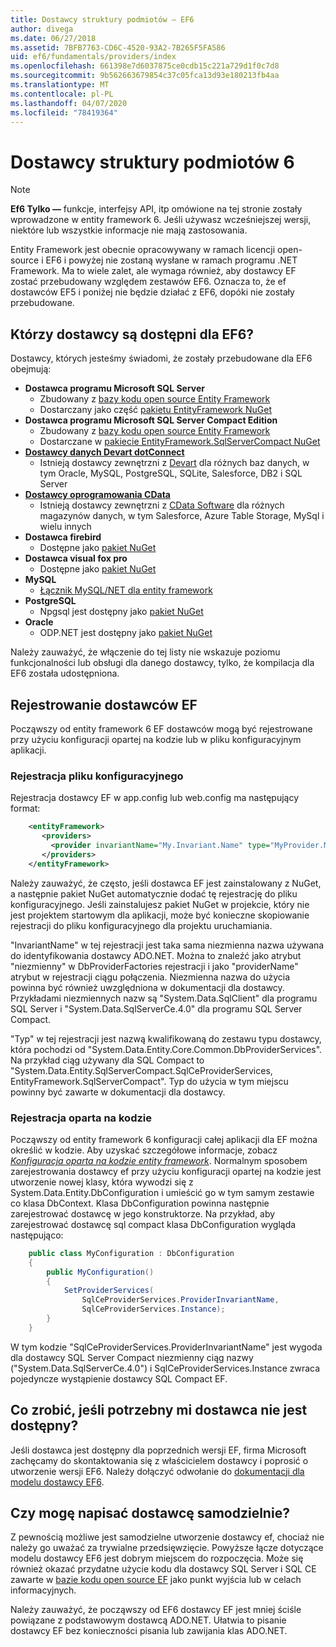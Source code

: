 ```yaml
---
title: Dostawcy struktury podmiotów — EF6
author: divega
ms.date: 06/27/2018
ms.assetid: 7BFB7763-CD6C-4520-93A2-7B265F5FA586
uid: ef6/fundamentals/providers/index
ms.openlocfilehash: 661398e7d6037875ce0cdb15c221a729d1f0c7d8
ms.sourcegitcommit: 9b562663679854c37c05fca13d93e180213fb4aa
ms.translationtype: MT
ms.contentlocale: pl-PL
ms.lasthandoff: 04/07/2020
ms.locfileid: "78419364"
---
```

# <a name="entity-framework-6-providers"></a>Dostawcy struktury podmiotów 6
> [!NOTE]
> **Ef6 Tylko —** funkcje, interfejsy API, itp omówione na tej stronie zostały wprowadzone w entity framework 6. Jeśli używasz wcześniejszej wersji, niektóre lub wszystkie informacje nie mają zastosowania.

Entity Framework jest obecnie opracowywany w ramach licencji open-source i EF6 i powyżej nie zostaną wysłane w ramach programu .NET Framework. Ma to wiele zalet, ale wymaga również, aby dostawcy EF zostać przebudowany względem zestawów EF6. Oznacza to, że ef dostawców EF5 i poniżej nie będzie działać z EF6, dopóki nie zostały przebudowane.

## <a name="which-providers-are-available-for-ef6"></a>Którzy dostawcy są dostępni dla EF6?

Dostawcy, których jesteśmy świadomi, że zostały przebudowane dla EF6 obejmują:

*   **Dostawca programu Microsoft SQL Server**
    *   Zbudowany z [bazy kodu open source Entity Framework](https://github.com/aspnet/EntityFramework6)
    *   Dostarczany jako część [pakietu EntityFramework NuGet](https://nuget.org/packages/EntityFramework)
*   **Dostawca programu Microsoft SQL Server Compact Edition**
    *   Zbudowany z [bazy kodu open source Entity Framework](https://github.com/aspnet/EntityFramework6)
    *   Dostarczane w [pakiecie EntityFramework.SqlServerCompact NuGet](https://nuget.org/packages/EntityFramework.SqlServerCompact)
*   [**Dostawcy danych Devart dotConnect**](https://www.devart.com/dotconnect/)
    *   Istnieją dostawcy zewnętrzni z [Devart](https://www.devart.com/) dla różnych baz danych, w tym Oracle, MySQL, PostgreSQL, SQLite, Salesforce, DB2 i SQL Server
*   [**Dostawcy oprogramowania CData**](https://www.cdata.com/ado/)
    *   Istnieją dostawcy zewnętrzni z [CData Software](https://www.cdata.com/ado/) dla różnych magazynów danych, w tym Salesforce, Azure Table Storage, MySql i wielu innych
*   **Dostawca firebird**
    *   Dostępne jako [pakiet NuGet](https://www.nuget.org/packages/EntityFramework.Firebird/)
*   **Dostawca visual fox pro**
    *   Dostępne jako [pakiet NuGet](https://www.nuget.org/packages/VFPEntityFrameworkProvider2/)
*   **MySQL**
    *   [Łącznik MySQL/NET dla entity framework](https://dev.mysql.com/doc/connector-net/en/connector-net-entityframework60.html)
*   **PostgreSQL**
    *   Npgsql jest dostępny jako [pakiet NuGet](https://www.nuget.org/packages/EntityFramework6.Npgsql/)
*   **Oracle**
    *   ODP.NET jest dostępny jako [pakiet NuGet](https://www.nuget.org/packages/Oracle.ManagedDataAccess.EntityFramework/)

Należy zauważyć, że włączenie do tej listy nie wskazuje poziomu funkcjonalności lub obsługi dla danego dostawcy, tylko, że kompilacja dla EF6 została udostępniona.

## <a name="registering-ef-providers"></a>Rejestrowanie dostawców EF

Począwszy od entity framework 6 EF dostawców mogą być rejestrowane przy użyciu konfiguracji opartej na kodzie lub w pliku konfiguracyjnym aplikacji.

### <a name="config-file-registration"></a>Rejestracja pliku konfiguracyjnego

Rejestracja dostawcy EF w app.config lub web.config ma następujący format:


``` xml
    <entityFramework>
       <providers>
         <provider invariantName="My.Invariant.Name" type="MyProvider.MyProviderServices, MyAssembly" />
       </providers>
    </entityFramework>
```

Należy zauważyć, że często, jeśli dostawca EF jest zainstalowany z NuGet, a następnie pakiet NuGet automatycznie dodać tę rejestrację do pliku konfiguracyjnego. Jeśli zainstalujesz pakiet NuGet w projekcie, który nie jest projektem startowym dla aplikacji, może być konieczne skopiowanie rejestracji do pliku konfiguracyjnego dla projektu uruchamiania.

"InvariantName" w tej rejestracji jest taka sama niezmienna nazwa używana do identyfikowania dostawcy ADO.NET. Można to znaleźć jako atrybut "niezmienny" w DbProviderFactories rejestracji i jako "providerName" atrybut w rejestracji ciągu połączenia. Niezmienna nazwa do użycia powinna być również uwzględniona w dokumentacji dla dostawcy. Przykładami niezmiennych nazw są "System.Data.SqlClient" dla programu SQL Server i "System.Data.SqlServerCe.4.0" dla programu SQL Server Compact.

"Typ" w tej rejestracji jest nazwą kwalifikowaną do zestawu typu dostawcy, która pochodzi od "System.Data.Entity.Core.Common.DbProviderServices". Na przykład ciąg używany dla SQL Compact to "System.Data.Entity.SqlServerCompact.SqlCeProviderServices, EntityFramework.SqlServerCompact". Typ do użycia w tym miejscu powinny być zawarte w dokumentacji dla dostawcy.

### <a name="code-based-registration"></a>Rejestracja oparta na kodzie

Począwszy od entity framework 6 konfiguracji całej aplikacji dla EF można określić w kodzie. Aby uzyskać szczegółowe informacje, zobacz _[Konfiguracja oparta na kodzie entity framework](https://msdn.microsoft.com/data/jj680699)_. Normalnym sposobem zarejestrowania dostawcy ef przy użyciu konfiguracji opartej na kodzie jest utworzenie nowej klasy, która wywodzi się z System.Data.Entity.DbConfiguration i umieścić go w tym samym zestawie co klasa DbContext. Klasa DbConfiguration powinna następnie zarejestrować dostawcę w jego konstruktorze. Na przykład, aby zarejestrować dostawcę sql compact klasa DbConfiguration wygląda następująco:

``` csharp
    public class MyConfiguration : DbConfiguration
    {
        public MyConfiguration()
        {
            SetProviderServices(
                SqlCeProviderServices.ProviderInvariantName,
                SqlCeProviderServices.Instance);
        }
    }
```

W tym kodzie "SqlCeProviderServices.ProviderInvariantName" jest wygoda dla dostawcy SQL Server Compact niezmienny ciąg nazwy ("System.Data.SqlServerCe.4.0") i SqlCeProviderServices.Instance zwraca pojedyncze wystąpienie dostawcy SQL Compact EF.

## <a name="what-if-the-provider-i-need-isnt-available"></a>Co zrobić, jeśli potrzebny mi dostawca nie jest dostępny?

Jeśli dostawca jest dostępny dla poprzednich wersji EF, firma Microsoft zachęcamy do skontaktowania się z właścicielem dostawcy i poprosić o utworzenie wersji EF6. Należy dołączyć odwołanie do [dokumentacji dla modelu dostawcy EF6](~/ef6/fundamentals/providers/provider-model.md).

## <a name="can-i-write-a-provider-myself"></a>Czy mogę napisać dostawcę samodzielnie?

Z pewnością możliwe jest samodzielne utworzenie dostawcy ef, chociaż nie należy go uważać za trywialne przedsięwzięcie. Powyższe łącze dotyczące modelu dostawcy EF6 jest dobrym miejscem do rozpoczęcia. Może się również okazać przydatne użycie kodu dla dostawcy SQL Server i SQL CE zawarte w [bazie kodu open source EF](https://github.com/aspnet/EntityFramework6) jako punkt wyjścia lub w celach informacyjnych.

Należy zauważyć, że począwszy od EF6 dostawcy EF jest mniej ściśle powiązane z podstawowym dostawcą ADO.NET. Ułatwia to pisanie dostawcy EF bez konieczności pisania lub zawijania klas ADO.NET.
